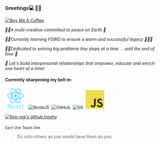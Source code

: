 ### Greetings💻 👋🏽




<a href="https://www.buymeacoffee.com/nickiscoding" target="_blank"><img src="https://cdn.buymeacoffee.com/buttons/v2/default-green.png" alt="Buy Me A Coffee" style="height: 60px !important;width: 217px !important;" ></a>

<!--
**anickacodes/anickacodes** is a ✨ _special_ ✨ repository because its `README.md` (this file) appears on your GitHub profile.

- 👯 I’m looking to collaborate on ...
- 📫 How to reach me: ...
- 😄 Pronouns: ...
- ⚡ Fun fact: ...
<img align="right" alt="Coding" width="400" src="https://media.tenor.com/N2UZeTmvCR4AAAAd/ucheoma-uzosike-cartoon.gif">
-->

_🫶🏽A multi-creative committed to peace on Earth 🫠_ 

_🫶🏽Currently learning FSWD to ensure a warm and successful legacy 👩🏽‍💻_

_🫶🏽Dedicated to solving big problems tiny steps at a time ... until the end of time 🚒_

_🤔 Let's build interpersonal relationships that empower, educate and enrich one heart at a time!_



#### Currently sharpening my belt in:

   
<img src="https://github.com/devicons/devicon/blob/master/icons/react/react-original-wordmark.svg" title="React" alt="React" width="69" height="69"/>&nbsp;
<img src="https://cdn.jsdelivr.net/gh/devicons/devicon/icons/nodejs/nodejs-plain.svg" title="NodeJS" alt="NodeJS" width="69" height="69"/>&nbsp;
<img src="https://cdn.jsdelivr.net/gh/devicons/devicon/icons/github/github-original-wordmark.svg" title="GitHub" alt="GitHub" width="72" height="72"/>&nbsp;
<img src="https://cdn.jsdelivr.net/gh/devicons/devicon/icons/git/git-original.svg" title="Git" alt="Git" width="68" height="68"/>&nbsp;
<img src="https://github.com/devicons/devicon/blob/master/icons/javascript/javascript-original.svg" title="JavaScript" alt="JavaScript" width="63" height="63"/>&nbsp;



[![Ryo-ma's github trophy](https://github-profile-trophy.vercel.app/?username=anickacodes&row=1)](https://github.com/anickacodes/github-profile-trophy)





<sub> Each One Teach One </sub>

> Do unto others as you would have them do you 
